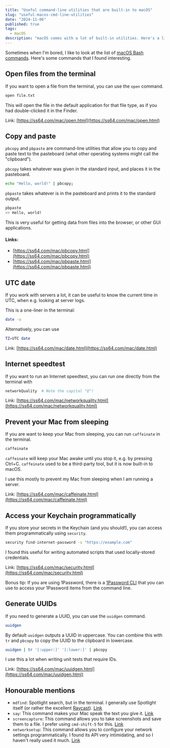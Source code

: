 ```yaml
---
title: "Useful command-line utilities that are built-in to macOS"
slug: "useful-macos-cmd-line-utilities"
date: "2024-11-06"
published: true
tags:
  - macOS
description: "macOS comes with a lot of built-in utilities. Here's a list of some that I find interesting."
---
```


Sometimes when I'm bored, I like to look at the list of [macOS Bash commands](https://ss64.com/mac/). Here's some commands that I found interesting.

## Open files from the terminal

If you want to open a file from the terminal, you can use the `open` command.

```bash
open file.txt
```

This will open the file in the default application for that file type, as if you had double-clicked it in the Finder.

Link: [https://ss64.com/mac/open.html](https://ss64.com/mac/open.html)

## Copy and paste

`pbcopy` and `pbpaste` are command-line utilities that allow you to copy and paste text to the pasteboard (what other operating systems might call the "clipboard").

`pbcopy` takes whatever was given in the standard input, and places it in the pasteboard.

```bash
echo "Hello, world!" | pbcopy;
```

`pbpaste` takes whatever is in the pasteboard and prints it to the standard output.

```bash
pbpaste
>> Hello, world!
```

This is very useful for getting data from files into the browser, or other GUI applications.

#### Links:
- [https://ss64.com/mac/pbcopy.html](https://ss64.com/mac/pbcopy.html)
- [https://ss64.com/mac/pbpaste.html](https://ss64.com/mac/pbpaste.html)


## UTC date

If you work with servers a lot, it can be useful to know the current time in UTC, when e.g. looking at
server logs.

This is a one-liner in the terminal:

```bash
date -u
```

Alternatively, you can use 

```bash
TZ=UTC date
```

Link: [https://ss64.com/mac/date.html](https://ss64.com/mac/date.html)

## Internet speedtest

If you want to run an Internet speedtest, you can run one directly from the terminal with

```bash
networkQuality  # Note the capital "Q"!
```

Link: [https://ss64.com/mac/networkquality.html](https://ss64.com/mac/networkquality.html)

## Prevent your Mac from sleeping

If you are want to keep your Mac from sleeping, you can run `caffeinate` in the terminal.

```bash
caffeinate
```

`caffeinate` will keep your Mac awake until you stop it, e.g. by pressing Ctrl+C. `caffeinate` used to
be a third-party tool, but it is now built-in to macOS.

I use this mostly to prevent my Mac from sleeping when I am running a server.

Link: [https://ss64.com/mac/caffeinate.html](https://ss64.com/mac/caffeinate.html)

## Access your Keychain programmatically

If you store your secrets in the Keychain (and you should!), you can access them programmatically using `security`.

```bash
security find-internet-password -s "https://example.com"
```

I found this useful for writing automated scripts that used locally-stored credentials.

Link: [https://ss64.com/mac/security.html](https://ss64.com/mac/security.html)

Bonus tip: If you are using 1Password, there is a [1Password CLI](https://developer.1password.com/docs/ssh/get-started#install-the-1password-cli) that you can use to access your 1Password items from the command line.


## Generate UUIDs

If you need to generate a UUID, you can use the `uuidgen` command.

```bash
uuidgen
```

By default `uuidgen` outputs a UUID in uppercase. You can combine this with `tr` and `pbcopy` to copy the UUID to the clipboard in lowercase.

```bash
uuidgen | tr '[:upper:]' '[:lower:]' | pbcopy
```

I use this a lot when writing unit tests that require IDs.

Link: [https://ss64.com/mac/uuidgen.html](https://ss64.com/mac/uuidgen.html)
## Honourable mentions

- `mdfind`: Spotlight search, but in the terminal. I generally use Spotlight itself (or rather the excellent [Raycast](https://www.raycast.com/)). [Link](https://ss64.com/mac/mdfind.html)
- `say`: This command makes your Mac speak the text you give it. [Link](https://ss64.com/mac/say.html)
- `screencapture`: This command allows you to take screenshots and save them to a file. I prefer using `cmd-shift-5` for this. [Link](https://ss64.com/mac/screencapture.html)
- `networksetup`: This command allows you to configure your network settings programmatically. I found its API very intimidating, and so I haven't really used it much. [Link](https://ss64.com/mac/networksetup.html)

